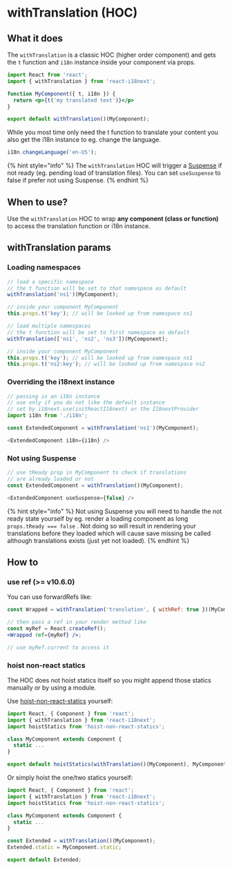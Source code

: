 # withTranslation \(HOC\)

## What it does

The `withTranslation` is a classic HOC \(higher order component\) and gets the `t` function and `i18n` instance inside your component via props.

```jsx
import React from 'react';
import { withTranslation } from 'react-i18next';

function MyComponent({ t, i18n }) {
  return <p>{t('my translated text')}</p>
}

export default withTranslation()(MyComponent);
```

While you most time only need the t function to translate your content you also get the i18n instance to eg. change the language.

```javascript
i18n.changeLanguage('en-US');
```

{% hint style="info" %}
The `withTranslation` HOC will trigger a [Suspense](https://reactjs.org/docs/code-splitting.html#suspense) if not ready \(eg. pending load of translation files\). You can set `useSuspense` to false if prefer not using Suspense.
{% endhint %}

## When to use?

Use the `withTranslation` HOC to wrap **any component \(class or function\)** to access the translation function or i18n instance.

## withTranslation params

### Loading namespaces

```javascript
// load a specific namespace
// the t function will be set to that namespace as default
withTranslation('ns1')(MyComponent);

// inside your component MyComponent
this.props.t('key'); // will be looked up from namespace ns1

// load multiple namespaces
// the t function will be set to first namespace as default
withTranslation(['ns1', 'ns2', 'ns3'])(MyComponent);

// inside your component MyComponent
this.props.t('key'); // will be looked up from namespace ns1
this.props.t('ns2:key'); // will be looked up from namespace ns2
```

### Overriding the i18next instance

```javascript
// passing in an i18n instance
// use only if you do not like the default instance
// set by i18next.use(initReactI18next) or the I18nextProvider
import i18n from './i18n';

const ExtendedComponent = withTranslation('ns1')(MyComponent);

<ExtendedComponent i18n={i18n} />
```

### Not using Suspense

```javascript
// use tReady prop in MyComponent to check if translations
// are already loaded or not
const ExtendedComponent = withTranslation()(MyComponent);

<ExtendedComponent useSuspense={false} />
```

{% hint style="info" %}
Not using Suspense you will need to handle the not ready state yourself by eg. render a loading component as long `props.tReady === false` . Not doing so will result in rendering your translations before they loaded which will cause save missing be called although translations exists \(just yet not loaded\).
{% endhint %}

## How to

### use ref \(&gt;= v10.6.0\)

You can use forwardRefs like:

```jsx
const Wrapped = withTranslation('translation', { withRef: true })(MyComponent);

// then pass a ref in your render method like
const myRef = React.createRef();
<Wrapped ref={myRef} />;

// use myRef.current to access it
```

### hoist non-react statics

The HOC does not hoist statics itself so you might append those statics manually or by using a module.

Use [hoist-non-react-statics](https://github.com/mridgway/hoist-non-react-statics) yourself:

```jsx
import React, { Component } from 'react';
import { withTranslation } from 'react-i18next';
import hoistStatics from 'hoist-non-react-statics';

class MyComponent extends Component {
  static ...
}

export default hoistStatics(withTranslation()(MyComponent), MyComponent);
```

Or simply hoist the one/two statics yourself:

```jsx
import React, { Component } from 'react';
import { withTranslation } from 'react-i18next';
import hoistStatics from 'hoist-non-react-statics';

class MyComponent extends Component {
  static ...
}

const Extended = withTranslation()(MyComponent);
Extended.static = MyComponent.static;

export default Extended;
```

